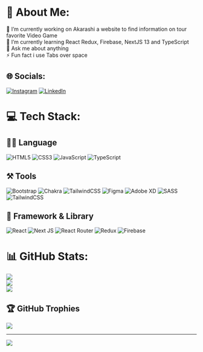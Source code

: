 # 💫 About Me:
🔭 I’m currently working on Akarashi a website to find information on tour favorite Video Game<br>🌱 I’m currently learning React Redux, Firebase, NextJS 13 and TypeScript<br>💬 Ask me about anything<br>⚡ Fun fact i use Tabs over space


## 🌐 Socials:
[![Instagram](https://img.shields.io/badge/Instagram-%23E4405F.svg?logo=Instagram&logoColor=white)](https://instagram.com/ravaazl) [![LinkedIn](https://img.shields.io/badge/LinkedIn-%230077B5.svg?logo=linkedin&logoColor=white)](https://linkedin.com/in/ethaniel) 

# 💻 Tech Stack:
## 👨‍💻 Language
![HTML5](https://img.shields.io/badge/html5-%23E34F26.svg?style=for-the-badge&logo=html5&logoColor=white) ![CSS3](https://img.shields.io/badge/css3-%231572B6.svg?style=for-the-badge&logo=css3&logoColor=white) ![JavaScript](https://img.shields.io/badge/javascript-%23323330.svg?style=for-the-badge&logo=javascript&logoColor=%23F7DF1E) ![TypeScript](https://img.shields.io/badge/typescript-%23007ACC.svg?style=for-the-badge&logo=typescript&logoColor=white)
## ⚒️ Tools
![Bootstrap](https://img.shields.io/badge/bootstrap-%23563D7C.svg?style=for-the-badge&logo=bootstrap&logoColor=white)  ![Chakra](https://img.shields.io/badge/chakra-%234ED1C5.svg?style=for-the-badge&logo=chakraui&logoColor=white) ![TailwindCSS](https://img.shields.io/badge/tailwindcss-%2338B2AC.svg?style=for-the-badge&logo=tailwind-css&logoColor=white) ![Figma](https://img.shields.io/badge/figma-%23F24E1E.svg?style=for-the-badge&logo=figma&logoColor=white) ![Adobe XD](https://img.shields.io/badge/Adobe%20XD-470137?style=for-the-badge&logo=Adobe%20XD&logoColor=#FF61F6) ![SASS](https://img.shields.io/badge/SASS-hotpink.svg?style=for-the-badge&logo=SASS&logoColor=white) ![TailwindCSS](https://img.shields.io/badge/tailwindcss-%2338B2AC.svg?style=for-the-badge&logo=tailwind-css&logoColor=white) 
## 📕 Framework & Library
![React](https://img.shields.io/badge/react-%2320232a.svg?style=for-the-badge&logo=react&logoColor=%2361DAFB) ![Next JS](https://img.shields.io/badge/Next-black?style=for-the-badge&logo=next.js&logoColor=white)  ![React Router](https://img.shields.io/badge/React_Router-CA4245?style=for-the-badge&logo=react-router&logoColor=white) ![Redux](https://img.shields.io/badge/redux-%23593d88.svg?style=for-the-badge&logo=redux&logoColor=white) ![Firebase](https://img.shields.io/badge/firebase-%23039BE5.svg?style=for-the-badge&logo=firebase) 
# 📊 GitHub Stats:
![](https://github-readme-stats.vercel.app/api?username=Ethaniel-Ravanello&theme=nightowl&hide_border=false&include_all_commits=true&count_private=true)<br/>
![](https://github-readme-streak-stats.herokuapp.com/?user=Ethaniel-Ravanello&theme=nightowl&hide_border=false)<br/>
![](https://github-readme-stats.vercel.app/api/top-langs/?username=Ethaniel-Ravanello&theme=nightowl&hide_border=false&include_all_commits=true&count_private=true&layout=compact)

## 🏆 GitHub Trophies
![](https://github-profile-trophy.vercel.app/?username=Ethaniel-Ravanello&theme=radical&no-frame=false&no-bg=true&margin-w=4)

---
[![](https://visitcount.itsvg.in/api?id=Ethaniel-Ravanello&icon=2&color=6)](https://visitcount.itsvg.in)

<!-- Proudly created with GPRM ( https://gprm.itsvg.in ) -->
